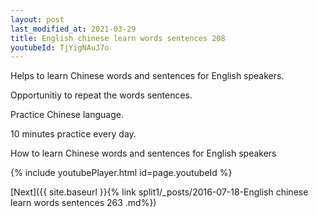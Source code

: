 ```yaml
---
layout: post
last_modified_at: 2021-03-29
title: English chinese learn words sentences 208 
youtubeId: TjYigNAuJ7o
---
```

 
 
Helps to learn Chinese words and sentences for English speakers.

Opportunitiy to repeat the words sentences. 

Practice Chinese language. 
 
10 minutes practice every day. 
 
How to learn Chinese words and sentences for English speakers 
 
{% include youtubePlayer.html id=page.youtubeId %}
 
 
[Next]({{ site.baseurl }}{% link  split1/_posts/2016-07-18-English chinese learn words sentences 263 .md%})
 
